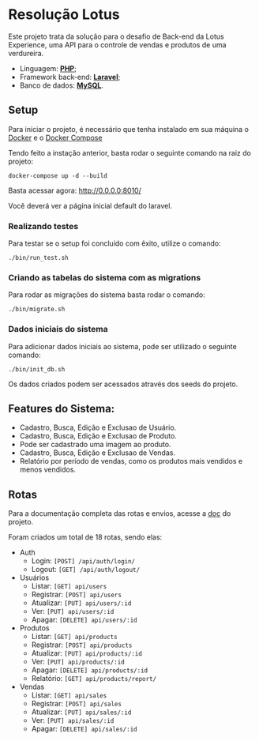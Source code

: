 # Resolução Lotus

Este projeto trata da solução para o desafio de Back-end da Lotus Experience, uma API para o controle de vendas e produtos de uma verdureira.

- Linguagem: [**PHP**](https://www.php.net/);
- Framework back-end: [**Laravel**](https://laravel.com/);
- Banco de dados: [**MySQL**](https://www.mysql.com/).

## Setup

Para iniciar o projeto, é necessário que tenha instalado em sua máquina o [Docker](https://docs.docker.com/engine/install/) e o [Docker Compose](https://docs.docker.com/compose/install/)

Tendo feito a instação anterior, basta rodar o seguinte comando na raiz do projeto:

```shell script
docker-compose up -d --build
```

Basta acessar agora: http://0.0.0.0:8010/

Você deverá ver a página inicial default do laravel.


### Realizando testes

Para testar se o setup foi concluído com êxito, utilize o comando:

```shell script
./bin/run_test.sh
```

### Criando as tabelas do sistema com as migrations

Para rodar as migrações do sistema basta rodar o comando:

```shell script
./bin/migrate.sh
```

### Dados iniciais do sistema

Para adicionar dados iniciais ao sistema, pode ser utilizado o seguinte comando:

```shell script
./bin/init_db.sh
```
Os dados criados podem ser acessados através dos seeds do projeto.

## Features do Sistema:

- Cadastro, Busca, Edição e Exclusao de Usuário.
- Cadastro, Busca, Edição e Exclusao de Produto.
- Pode ser cadastrado uma imagem ao produto.
- Cadastro, Busca, Edição e Exclusao de Vendas.
- Relatório por período de vendas, como os produtos mais vendidos e menos vendidos.

## Rotas

Para a documentação completa das rotas e envios, acesse a [doc](doc/routes.md) do projeto.

Foram criados um total de 18 rotas, sendo elas:
- Auth
  - Login: `[POST] /api/auth/login/`
  - Logout: `[GET] /api/auth/logout/`
- Usuários
  - Listar: `[GET] api/users`
  - Registrar: `[POST] api/users`
  - Atualizar: `[PUT] api/users/:id`
  - Ver: `[PUT] api/users/:id`
  - Apagar: `[DELETE] api/users/:id`
- Produtos
  - Listar: `[GET] api/products`
  - Registrar: `[POST] api/products`
  - Atualizar: `[PUT] api/products/:id`
  - Ver: `[PUT] api/products/:id`
  - Apagar: `[DELETE] api/products/:id`
  - Relatório: `[GET] api/products/report/`
- Vendas
  - Listar: `[GET] api/sales`
  - Registrar: `[POST] api/sales`
  - Atualizar: `[PUT] api/sales/:id`
  - Ver: `[PUT] api/sales/:id`
  - Apagar: `[DELETE] api/sales/:id`
